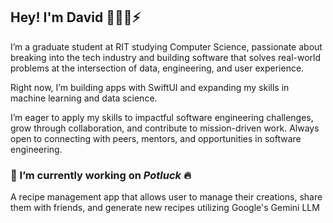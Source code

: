 ## Hey! I'm David 👨🏿‍💻⚡️

<!--
**djordan015/djordan015** is a ✨ _special_ ✨ repository because its `README.md` (this file) appears on your GitHub profile.

Here are some ideas to get you started:

- 🔭 I’m currently working on ...
- 🌱 I’m currently learning ...
- 👯 I’m looking to collaborate on ...
- 🤔 I’m looking for help with ...
- 💬 Ask me about ...
- 📫 How to reach me: ...
- 😄 Pronouns: ...
- ⚡ Fun fact: ...
-->
I’m a graduate student at RIT studying Computer Science, passionate about breaking into the tech industry and building software that solves real-world problems at the intersection of data, engineering, and user experience.

Right now, I’m building apps with SwiftUI and expanding my skills in machine learning and data science.

I’m eager to apply my skills to impactful software engineering challenges, grow through collaboration, and contribute to mission-driven work. Always open to connecting with peers, mentors, and opportunities in software engineering.

### 🍱 I’m currently working on _Potluck_ 🔥
A recipe management app that allows user to manage their creations, share them with friends, and generate new recipes utilizing Google's Gemini LLM

